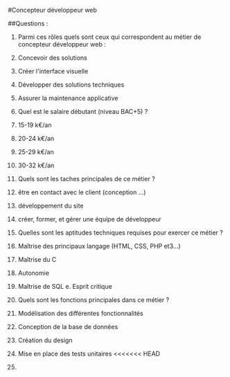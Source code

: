 #Concepteur développeur web

##Questions : 

1. Parmi ces rôles quels sont ceux qui correspondent au métier de concepteur développeur web :
  1. Concevoir des solutions
  2. Créer l'interface visuelle
  3. Développer des solutions techniques
  4. Assurer la maintenance applicative

2. Quel est le salaire débutant (niveau BAC+5) ?
  1. 15-19 k€/an
  2. 20-24 k€/an
  3. 25-29 k€/an
  4. 30-32 k€/an

3. Quels sont les taches principales de ce métier ?
  1. être en contact avec le client (conception …)
  2. développement du site
  3. créer, former, et gérer une équipe de développeur

4. Quelles sont les aptitudes techniques requises pour exercer ce métier ?
  1. Maîtrise des principaux langage (HTML, CSS, PHP et3...)
  2. Maîtrise du C
  3. Autonomie
  4. Maîtrise de SQL
  e. Esprit critique

5. Quels sont les fonctions principales dans ce métier ?
  1. Modélisation des différentes fonctionnalités
  2. Conception de la base de données
  3. Création du design
  4. Mise en place des tests unitaires
<<<<<<< HEAD

6.

